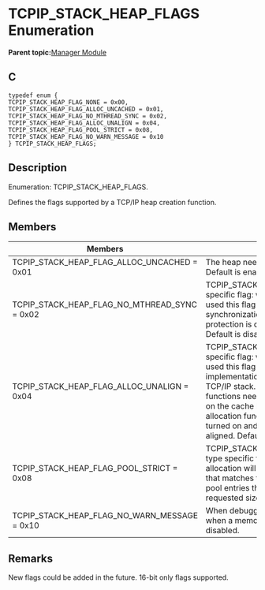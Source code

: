 # TCPIP\_STACK\_HEAP\_FLAGS Enumeration

**Parent topic:**[Manager Module](GUID-B37C4F4C-DC2D-48D9-9909-AACBA987B57A.md)

## C

```
typedef enum {
TCPIP_STACK_HEAP_FLAG_NONE = 0x00,
TCPIP_STACK_HEAP_FLAG_ALLOC_UNCACHED = 0x01,
TCPIP_STACK_HEAP_FLAG_NO_MTHREAD_SYNC = 0x02,
TCPIP_STACK_HEAP_FLAG_ALLOC_UNALIGN = 0x04,
TCPIP_STACK_HEAP_FLAG_POOL_STRICT = 0x08,
TCPIP_STACK_HEAP_FLAG_NO_WARN_MESSAGE = 0x10
} TCPIP_STACK_HEAP_FLAGS;
```

## Description

Enumeration: TCPIP\_STACK\_HEAP\_FLAGS.

Defines the flags supported by a TCP/IP heap creation function.

## Members

|Members|Description|
|-------|-----------|
|TCPIP\_STACK\_HEAP\_FLAG\_ALLOC\_UNCACHED = 0x01|The heap needs to provide non-cached buffers. Default is enabled.|
|TCPIP\_STACK\_HEAP\_FLAG\_NO\_MTHREAD\_SYNC = 0x02|TCPIP\_STACK\_HEAP\_TYPE\_EXTERNAL\_HEAP type specific flag: when external heap functions are used this flag suppresses the multi-threaded synchronization directives and assumes that the protection is done by the external heap manager. Default is disabled.|
|TCPIP\_STACK\_HEAP\_FLAG\_ALLOC\_UNALIGN = 0x04|TCPIP\_STACK\_HEAP\_TYPE\_EXTERNAL\_HEAP type specific flag: when external heap functions are used this flag suppresses the internal implementation of buffer alignment required by the TCP/IP stack. Therefore, the external allocation functions need to provide aligned buffers \(usually on the cache line on cached platforms\). The allocation function will return failure if the flag is turned on and the returned buffer is not properly aligned. Default is disabled.|
|TCPIP\_STACK\_HEAP\_FLAG\_POOL\_STRICT = 0x08|TCPIP\_STACK\_HEAP\_TYPE\_INTERNAL\_HEAP\_POOL type specific flag: If the strict flag is enabled, the allocation will be tried strictly from the pool entry that matches the requested size. Otherwise, all the pool entries that have blocks larger than the requested size will be tried.|
|TCPIP\_STACK\_HEAP\_FLAG\_NO\_WARN\_MESSAGE = 0x10|When debugging is enabled, do not issue a warning when a memory allocation operation fails. Default is disabled.|

## Remarks

New flags could be added in the future. 16-bit only flags supported.

